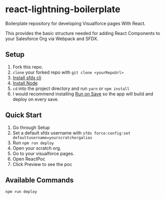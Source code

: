 # react-lightning-boilerplate
Boilerplate repository for developing Visualforce pages With React.

This provides the basic structure needed for adding React Components to your Salesforce Org via Webpack and SFDX.

## Setup

1. Fork this repo.
1. `clone` your forked repo with `git clone <yourRepoUrl>`
1. [Install sfdx cli](https://developer.salesforce.com/tools/sfdxcli)
1. [Install Node](https://nodejs.org/en/)
1. `cd` into the project directory and run `yarn` or `npm install`
1. I would recommend installing [Run on Save](https://marketplace.visualstudio.com/items?itemName=pucelle.run-on-save) so the app will build and deploy on every save. 

## Quick Start

1. Go through Setup
1. Set a default sfdx username with `sfdx force:config:set defaultusername=yourscratchorgalias`
1. Run `npm run deploy`
1. Open your scratch org.
1. Go to your visualforce pages.
1. Open ReactPoc
1. Click Preview to see the poc

## Available Commands

`npm run deploy`
